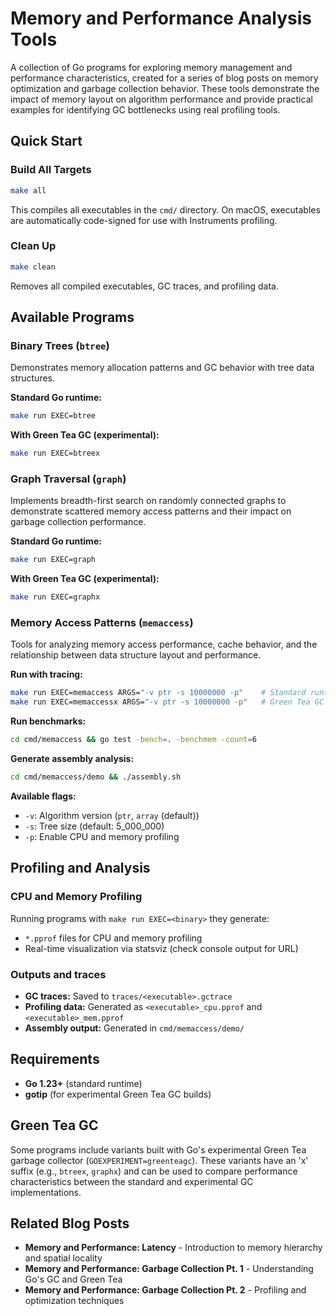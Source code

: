 # Memory and Performance Analysis Tools

A collection of Go programs for exploring memory management and performance characteristics, created for a series of blog posts on memory optimization and garbage collection behavior. These tools demonstrate the impact of memory layout on algorithm performance and provide practical examples for identifying GC bottlenecks using real profiling tools.

## Quick Start

### Build All Targets
```bash
make all
```
This compiles all executables in the `cmd/` directory. On macOS, executables are automatically code-signed for use with Instruments profiling.

### Clean Up
```bash
make clean
```
Removes all compiled executables, GC traces, and profiling data.

## Available Programs

### Binary Trees (`btree`)
Demonstrates memory allocation patterns and GC behavior with tree data structures.

**Standard Go runtime:**
```bash
make run EXEC=btree
```

**With Green Tea GC (experimental):**
```bash
make run EXEC=btreex
```


### Graph Traversal (`graph`)
Implements breadth-first search on randomly connected graphs to demonstrate scattered memory access patterns and their impact on garbage collection performance.

**Standard Go runtime:**
```bash
make run EXEC=graph
```

**With Green Tea GC (experimental):**
```bash
make run EXEC=graphx
```

### Memory Access Patterns (`memaccess`)
Tools for analyzing memory access performance, cache behavior, and the relationship between data structure layout and performance.

**Run with tracing:**
```bash
make run EXEC=memaccess ARGS="-v ptr -s 10000000 -p"    # Standard runtime
make run EXEC=memaccessx ARGS="-v ptr -s 10000000 -p"   # Green Tea GC
```

**Run benchmarks:**
```bash
cd cmd/memaccess && go test -bench=. -benchmem -count=6
```

**Generate assembly analysis:**
```bash
cd cmd/memaccess/demo && ./assembly.sh
```

**Available flags:**
- `-v`: Algorithm version (`ptr`, `array` (default))
- `-s`: Tree size (default: 5_000_000)
- `-p`: Enable CPU and memory profiling

## Profiling and Analysis

### CPU and Memory Profiling
Running programs with `make run EXEC=<binary>` they generate:
- `*.pprof` files for CPU and memory profiling
- Real-time visualization via statsviz (check console output for URL)

### Outputs and traces

- **GC traces:** Saved to `traces/<executable>.gctrace`
- **Profiling data:** Generated as `<executable>_cpu.pprof` and `<executable>_mem.pprof`
- **Assembly output:** Generated in `cmd/memaccess/demo/`

## Requirements

- **Go 1.23+** (standard runtime)
- **gotip** (for experimental Green Tea GC builds)

## Green Tea GC

Some programs include variants built with Go's experimental Green Tea garbage collector (`GOEXPERIMENT=greenteagc`). These variants have an 'x' suffix (e.g., `btreex`, `graphx`) and can be used to compare performance characteristics between the standard and experimental GC implementations.


## Related Blog Posts

- **Memory and Performance: Latency** - Introduction to memory hierarchy and spatial locality
- **Memory and Performance: Garbage Collection Pt. 1** - Understanding Go's GC and Green Tea
- **Memory and Performance: Garbage Collection Pt. 2** - Profiling and optimization techniques
